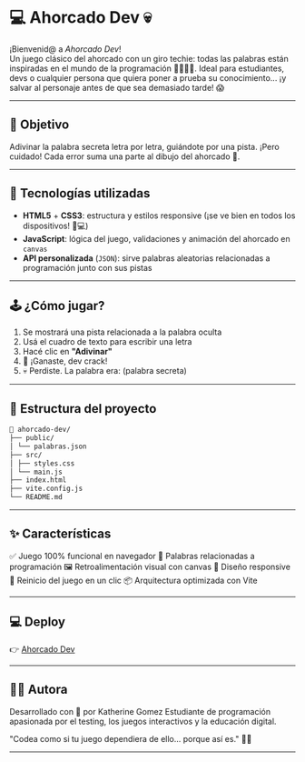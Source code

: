 # 💻 Ahorcado Dev 💀

¡Bienvenid@ a _Ahorcado Dev_!  
Un juego clásico del ahorcado con un giro techie: todas las palabras están inspiradas en el mundo de la programación 👩‍💻👨‍💻. Ideal para estudiantes, devs o cualquier persona que quiera poner a prueba su conocimiento... ¡y salvar al personaje antes de que sea demasiado tarde! 😱

---

## 🎯 Objetivo

Adivinar la palabra secreta letra por letra, guiándote por una pista. ¡Pero cuidado! Cada error suma una parte al dibujo del ahorcado 😬.

---

## 🧠 Tecnologías utilizadas

- **HTML5** + **CSS3**: estructura y estilos responsive (¡se ve bien en todos los dispositivos! 📱💻)
- **JavaScript**: lógica del juego, validaciones y animación del ahorcado en `canvas`
- **API personalizada** (`JSON`): sirve palabras aleatorias relacionadas a programación junto con sus pistas

---

## 🕹️ ¿Cómo jugar?

1. Se mostrará una pista relacionada a la palabra oculta
2. Usá el cuadro de texto para escribir una letra
3. Hacé clic en **"Adivinar"**
4. 🎉 ¡Ganaste, dev crack!
5. 💀 Perdiste. La palabra era: (palabra secreta)

---

## 📂 Estructura del proyecto

```bash
📁 ahorcado-dev/
├── public/
│ └── palabras.json
├── src/
│ ├── styles.css
│ └── main.js 
├── index.html 
├── vite.config.js
└── README.md 
```

---
## ✨ Características

✅ Juego 100% funcional en navegador
🧠 Palabras relacionadas a programación
🖼️ Retroalimentación visual con canvas
📱 Diseño responsive
🔁 Reinicio del juego en un clic
📦 Arquitectura optimizada con Vite

---
## 💻 Deploy

👉 [Ahorcado Dev](https://ahorcado-dev.netlify.app/)

---

## 👩‍💻 Autora
Desarrollado con 💙 por Katherine Gomez
Estudiante de programación apasionada por el testing, los juegos interactivos y la educación digital.

"Codea como si tu juego dependiera de ello... porque así es." 🧑‍🚀

---

